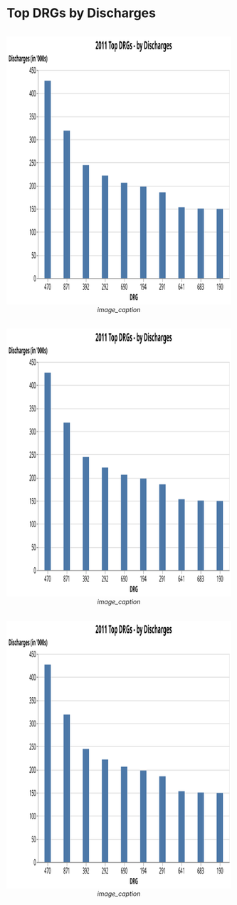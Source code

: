 # Top DRGs by Discharges



<br>
<div style="text-align: center;"><IMG SRC="Dir_Plot_Top_DRGs/Top DRGs SVGs/2011 Top DRGs - by Discharges.svg"  width="600" height="600" ALT="image">
<em>image_caption</em></div>
<br>



<br>
<div style="text-align: center;"><IMG SRC="Dir_Plot_Top_DRGs/Top DRGs SVGs/2011 Top DRGs - by Discharges.svg"  width="600" height="600" ALT="image">
<em>image_caption</em></div>
<br>



<br>
<div style="text-align: center;"><IMG SRC="Dir_Plot_Top_DRGs/Top DRGs SVGs/2011 Top DRGs - by Discharges.svg"  width="600" height="600" ALT="image">
<em>image_caption</em></div>
<br>


